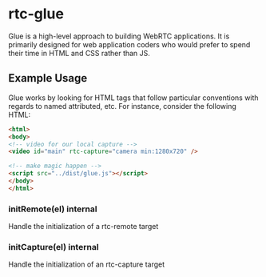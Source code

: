 # rtc-glue

Glue is a high-level approach to building WebRTC applications. It is
primarily designed for web application coders who would prefer to spend
their time in HTML and CSS rather than JS.

## Example Usage

Glue works by looking for HTML tags that follow particular conventions
with regards to named attributed, etc.  For instance, consider the
following HTML:

```html
<html>
<body>
<!-- video for our local capture -->
<video id="main" rtc-capture="camera min:1280x720" />

<!-- make magic happen -->
<script src="../dist/glue.js"></script>
</body>
</html>
```

### initRemote(el) __internal__

Handle the initialization of a rtc-remote target

### initCapture(el) __internal__

Handle the initialization of an rtc-capture target
